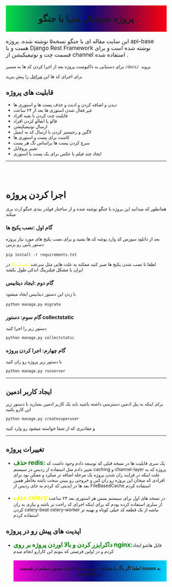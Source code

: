 <h1 style="background: rgb(246,4,213);
background: linear-gradient(90deg, rgba(246,4,213,1) 0%, rgba(4,223,69,1) 0%, rgba(9,9,121,1) 51%, rgba(255,0,11,1) 100%);padding:1.5rem;text-align:center;" align=center>پروژه سوشال مدیا با جنگو</h1>

<p style="font-size:1.1rem">این سایت مقاله ای با جنگو نسخه۵ نوشته شده. پروژه api-base هست و با Django Rest Framework نوشته شده است و برای قسمت چت و نوتیفیکیشن از channel استفاده شده .</p>

برای دستیابی به داکیومنت پروژه بعد از اجرا کردن کد ها به مسیر `/docs/ `بروید
<p>برای اجرای کد ها این <a href="#اجرا-کردن-پروژه">مراحل</a> را پیش ببرید</p>

## قابلیت های پروژه

<ul>
<li>دیدن و اضافه کردن و ادیت و حذف پست ها و استوری ها</li>
<li>غیر فعال شدن استوری ها بعد از ۲۴ ساعت</li>
<li>قابلیت چت کردن با بقیه افراد</li>
<li>فالو یا انفالو کردن افراد</li>
<li>ارسال نوتیفیکیشن</li>
<li>لاگین و رجیستر کردن با ارسال کد به ایمیل</li>
<li>کامنت برای پست و استوری ها</li>
<li>سرچ کردن پست ها براساس تگ هر پست</li>
<li>تغییر پروفایل</li>
<li>ایجاد چند فیلم یا عکس برای یک پست یا استوری</li>

</ul>

<hr>
<br>
<br>

# اجرا کردن پروژه

<p>همانطور که میدانید این پروژه با جنگو نوشته شده و از ساختار فولدر بندی جنگو ارث بری میکند</p>

### گام اول :نصب پکیج ها

<p>بعد از دانلود سورس کد وارد پوشه کد ها بشید و برای نصب پکیج های مورد نیاز پروژه دستور پایین رو بزنین</p>

‍‍‍‍‍```pip install -r requirements.txt```
<p>لطفا تا نصب شدن پکیج ها صبر کنید ممکنه به علت هایی مثل سرعت <span style="color:yellow">بشدت بالا</span> در ایران یا مشکل فیلترینگ اندکی طول بکشه</p>

### گام دوم :ایجاد دیتابیس

با زدن این دستور دیتابیس ایجاد میشود

‍```python manage.py migrate```

### گام سوم: دستور collectstatic
<p>دستور زیر را اجرا کنید</p>

```python manage.py collectstatic```

### گام چهارم: اجرا کردن پروژه

<p>با دستور زیر پروژه رو ران کنید</p>

```python manage.py runserver```

<hr>

## ایجاد کاربر ادمین

<p>برای اینکه به پنل ادمین دسترسی داشته باشید باید یک کاربر ادمین بسازید با دستور زیر این کارو بکنید</p>

```python manage.py createsuperuser```

<p>و مقادیری که از شما خواسته میشود رو وارد کنید</p>

<hr>

##  تغییرات پروژه

<ul>
<li><span style="color:green;font-weight:bold;font-size:1.2rem">حذف redis:</span>
یک سری قابلیت ها در نسخه قبلی که توسعه دادم وجود داشت که تغییر دادم مثل استفاده از ردیس در سیستم caching و channel-layer پروژه که به علت اینکه در فرایند ران شدن پروژه یک مرحله اضافه تر میکرد و ممکن بود برای افرادی که میخان این پروژه رو ران کنن و خروجی رو ببینن سخت باشه بخاطر همین بعد ها در اپدیتی که کردم به جای ردیس از FileBasedCache استفاده کردم</li>
<br>
<li><span style="color:yellow;font-weight:bold;font-size:1.2rem">حذف celery:</span>در نسخه های اول برای سیستم بستن هر استوری بعد ۲۴ ساعت از سلری استفاده کرده بودم که برای اینکه اجرای کد راحت تر باشه و نیازی به ران کردن celery-beat celery-worker نباشه از یک قطعه کد خیلی کوتاه و بهینه تر استفاده کردم</li>
</ul>

##  اپدیت های پیش رو در  پروژه

<ul>
<li><span style="color:green;font-weight:bold;font-size:1.2rem">داکرایزر کردن و بالا اوردن پروژه بر روی nginx:</span>فایل هاشو ایجاد کردم و در اولین فرصتی که بتونم این کارارو انجام میدم</li>

<h4 align=center style="text-align:center;background-color:white; padding:1rem;background: rgb(246,4,213);
background: linear-gradient(90deg, rgba(246,4,213,1) 0%, rgba(9,9,121,1) 51%, rgba(0,212,255,1) 100%);">لطفا اگر باگ یا مشکلی در پروژه پیدا کردید ممنون میشم در قسمت issues به من اطلاع بدید</h4>
